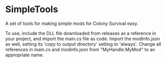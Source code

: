 # SimpleTools
A set of tools for making simple mods for Colony Survival easy.

To use, include the DLL file downloaded from releases as a reference in your project, and import the main.cs file as code. Import the modInfo.json as well, setting its 'copy to output directory' setting to 'always'. Change all references in main.cs and modinfo.json from "MyHandle.MyMod" to an appropriate name.
